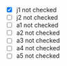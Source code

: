 - [x] j1 not checked
- [ ] j2 not checked
- [ ] a1 not checked
- [ ] a2 not checked
- [ ] a3 not checked
- [ ] a4 not checked
- [ ] a5 not checked
